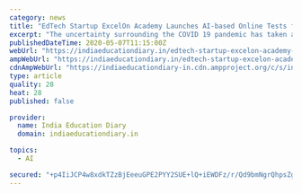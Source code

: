 ```yaml
---
category: news
title: "EdTech Startup ExcelOn Academy Launches AI-based Online Tests for Civil Service Aspirants"
excerpt: "The uncertainty surrounding the COVID 19 pandemic has taken a toll on the future civil servants – the UPSC aspirants appearing for the Preliminary Exam 2020. To keep the aspirants focused"
publishedDateTime: 2020-05-07T11:15:00Z
webUrl: "https://indiaeducationdiary.in/edtech-startup-excelon-academy-launches-ai-based-online-tests-for-civil-service-aspirants/"
ampWebUrl: "https://indiaeducationdiary.in/edtech-startup-excelon-academy-launches-ai-based-online-tests-for-civil-service-aspirants/?amp"
cdnAmpWebUrl: "https://indiaeducationdiary-in.cdn.ampproject.org/c/s/indiaeducationdiary.in/edtech-startup-excelon-academy-launches-ai-based-online-tests-for-civil-service-aspirants/?amp"
type: article
quality: 28
heat: 28
published: false

provider:
  name: India Education Diary
  domain: indiaeducationdiary.in

topics:
  - AI

secured: "+p4IiJCP4w8xdkTZzBjEeeuGPE2PYY2SUE+lQ+iEWDFz/r/Qd9bmNgrQhpsZgxyykqUfWqIKkn6G24LhM/f9CgVZSiOgl0L51CMxmMcEDuvrClQzrJuXqMecBMpt5JiQaE4/FXOcVmBJSLO1KBOp+5OdHq2yg5TCjJ1WOiFqnZDyooNbxvDF+DVBuSXjq2TzVurhjqQzap5V/G6+KwM1DdV/UsgZYahVH3Jto3E+z8OzcvWvgUGASkmnRPmPuPFbdO/wavF9D5qbmKq6yGJrXtLUtoAutc1cmirfCU/jwy2xFqquNwPN65Q/6sra3BCn;cJL9RxRyV3QUanbWeWr/aQ=="
---
```


